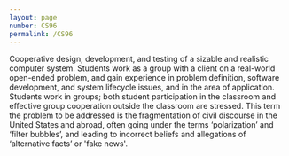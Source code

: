 ```yaml
---
layout: page
number: CS96
permalink: /CS96
---
```

Cooperative design, development, and testing of a sizable and realistic computer system. Students work as a group with a client on a real-world open-ended problem, and gain experience in problem definition, software development, and system lifecycle issues, and in the area of application. Students work in groups; both student participation in the classroom and effective group cooperation outside the classroom are stressed. This term the problem to be addressed is the fragmentation of civil discourse in the United States and abroad, often going under the terms ‘polarization’ and ‘filter bubbles’, and leading to incorrect beliefs and allegations of ‘alternative facts’ or 'fake news'.
